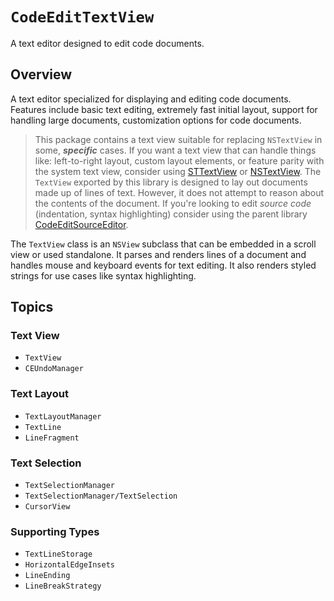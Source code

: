 # ``CodeEditTextView``

A text editor designed to edit code documents.

## Overview

A text editor specialized for displaying and editing code documents. Features include basic text editing, extremely fast initial layout, support for handling large documents, customization options for code documents.

> This package contains a text view suitable for replacing `NSTextView` in some, ***specific*** cases. If you want a text view that can handle things like: left-to-right layout, custom layout elements, or feature parity with the system text view, consider using [STTextView](https://github.com/krzyzanowskim/STTextView) or [NSTextView](https://developer.apple.com/documentation/appkit/nstextview). The ``TextView`` exported by this library is designed to lay out documents made up of lines of text. However, it does not attempt to reason about the contents of the document. If you're looking to edit *source code* (indentation, syntax highlighting) consider using the parent library [CodeEditSourceEditor](https://github.com/CodeEditApp/CodeEditSourceEditor).

The ``TextView`` class is an `NSView` subclass that can be embedded in a scroll view or used standalone. It parses and renders lines of a document and handles mouse and keyboard events for text editing. It also renders styled strings for use cases like syntax highlighting.

## Topics

### Text View

- ``TextView``
- ``CEUndoManager``

### Text Layout

- ``TextLayoutManager``
- ``TextLine``
- ``LineFragment``

### Text Selection

- ``TextSelectionManager``
- ``TextSelectionManager/TextSelection``
- ``CursorView``

### Supporting Types

- ``TextLineStorage``
- ``HorizontalEdgeInsets``
- ``LineEnding``
- ``LineBreakStrategy``

